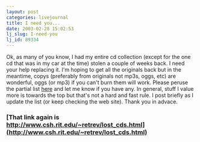 ```yaml
---
layout: post
categories: livejournal
title: I need you...
date: 2003-02-28 15:02:53
lj_slug: I-need-you
lj_id: 89334
---
```

Ok, as many of you know, I had my entire cd collection (except for the one cd that was in my car at the time) stolen a couple of weeks back. I need your help replacing it. I'm hoping to get all the originals back but in the meantime, copys (preferably from originals not mp3s, oggs, etc) are wonderful, oggs (or mp3) if you can't burn them will work. Please peruse the partial list [here](http://www.csh.rit.edu/~retrev/lost_cds.html) and let me know if you have any. In general, stuff I value more is towards the top but that's not a hard and fast rule. I post briefly as I update the list (or keep checking the web site). Thank you in advace.



### [That link again is http://www.csh.rit.edu/~retrev/lost_cds.html](http://www.csh.rit.edu/~retrev/lost_cds.html)
